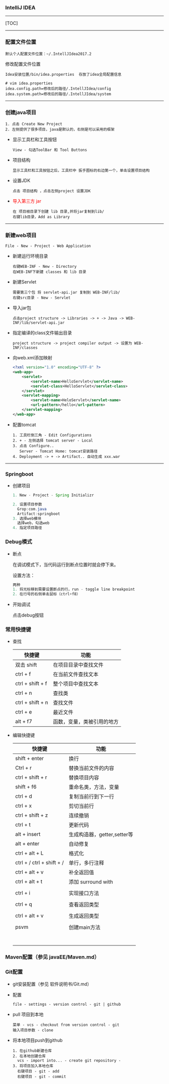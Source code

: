 ### IntelliJ IDEA

----

[TOC]

---

### 配置文件位置

  ```
  默认个人配置文件位置：~/.IntellJIdea2017.2
  ```

  修改配置文件位置

  ```shell
  Idea安装位置/bin/idea.properties  存放了idea全局配置信息
  
  # vim idea.properties
  idea.config.path=修改后的路径/.IntellJIdea/config
  idea.system.path=修改后的路径/.IntellJIdea/system
  ```

---



### 创建java项目

  ```shell
  1. 点击 Create New Project 
  2. 左侧提供了很多项目，java是默认的，右侧是可以采用的框架
  ```

* 显示工具栏和工具按钮

  ```shell
  View - 勾选ToolBar 和 Tool Buttons
  ```

* 项目结构

  ```shell
  显示工具栏和工具按钮之后，工具栏中 扳手图标的右边第一个，单击设置项目结构
  ```

* 设置JDK

  ```shell
  点击 项目结构 ，点击左侧project 设置JDK
  ```

* <font color="red">导入第三方 jar</font>

  ```shell
  在 项目根目录下创建 lib 目录,并将jar复制到lib/
  右键lib目录，Add as Library
  ```



---

### 新建web项目

  ```shell
  File - New - Project - Web Application
  ```

* 新建运行环境目录

  ```shell
  右键WEB-INF - New - Directory
  在WEB-INF下新建 classes 和 lib 目录
  ```

* 新建Servlet

  ```shell
  需要第三个包 将 servlet-api.jar 复制到 WEB-INF/lib/
  右键src目录 - New - Servlet
  ```

* 导入jar包

  ```shell
  点击project structure -> Libraries -> + -> Java -> WEB-INF/lib/servlet-api.jar
  ```

* 指定编译的class文件输出目录

  ```shell
  project structure -> project compiler output -> 设置为 WEB-INF/classes
  ```

* 向web.xml添加映射

  ```xml
  <?xml version="1.0" encoding="UTF-8" ?>
  <web-app>
      <servlet>
          <servlet-name>HelloServlet</servlet-name>
          <servlet-class>HelloServlet</servlet-class>
      </servlet>
      <servlet-mapping>
          <servlet-name>HeloServlet</servlet-name>
          <url-pattern>/hello</url-pattern>
      </servlet-mapping>
  </web-app>
  ```

* 配置tomcat

  ```shell
  1. 工具栏倒三角 - Edit Configurations
  2. + - 左侧选择 tomcat server - Local
  3. 点击 Configure..
     Server - Tomcat Home: tomcat安装路径
  4. Deployment -> + -> Artifact.. 自动生成 xxx.war
  ```



---

### Springboot

* 创建项目

  ```java
  1. New - Project - Spring Initializr
  
  2. 设置项目参数
  	Grop:com.java
  	Artifact:springboot
  3. 选择web模块
  	选择web，勾选web
  4. 指定项目路径
  ```

  

### Debug模式

* 断点

  在调试模式下，当代码运行到断点位置时就会停下来。

  设置方法：

  ```java
  两种
  1. 将光标移到需要设置断点的行，run - toggle line breakpoint
  2. 在行号的右侧单击鼠标（ctrl+f8）
  ```

* 开始调试

  点击debug按钮

### 常用快捷键

* 查找

  | 快捷键           | 功能                       |
  | ---------------- | -------------------------- |
  | 双击 shift       | 在项目目录中查找文件       |
  | ctrl + f         | 在当前文件查找文本         |
  | ctrl + shift + f | 整个项目中查找文本         |
  | ctrl + n         | 查找类                     |
  | ctrl + shift + n | 查找文件                   |
  | ctrl + e         | 最近文件                   |
  | alt + f7         | 函数，变量，类被引用的地方 |

* 编辑快捷键

  | 快捷键                      | 功能                        |
  | --------------------------- | --------------------------- |
  | shift + enter               | 换行                        |
  | Ctrl + r                    | 替换当前文件的内容          |
  | ctrl + shift + r            | 替换项目内容                |
  | shift + f6                  | 重命名类，方法，变量        |
  | ctrl + d                    | 复制当前行到下一行          |
  | ctrl + x                    | 剪切当前行                  |
  | ctrl + shift + z            | 连续撤销                    |
  | ctrl + t                    | 更新代码                    |
  | alt + insert                | 生成构造器，getter,setter等 |
  | alt + enter                 | 自动修复                    |
  | ctrl + alt + L              | 格式化                      |
  | ctrl + /   ctrl + shift + / | 单行，多行注释              |
  | ctrl + alt + v              | 补全返回值                  |
  | ctrl + alt + t              | 添加 surround with          |
  |                             |                             |
  | ctrl + i                    | 实现接口方法                |
  |                             |                             |
  | ctrl + q                    | 查看返回类型                |
  |                             |                             |
  | ctrl + alt + v              | 生成返回类型                |
  |                             |                             |
  | psvm                        | 创建main方法                |
  |                             |                             |
  |                             |                             |
  |                             |                             |
  |                             |                             |
  |                             |                             |
  |                             |                             |
  |                             |                             |

### Maven配置（参见 javaEE/Maven.md）

### Git配置

* git安装配置（参见 软件说明书/Git.md）

* 配置

  ```shell
  file - settings - version control - git | github
  ```

* pull 项目到本地

  ```shell
  菜单 - vcs - checkout from version control - git
  输入项目参数 - clone
  ```

* 将本地项目push到github

  ```shell
  1. 在github新建仓库
  2. 在本地创建仓库
  	vcs - import into... - create git repository - 
  3. 将项目加入本地仓库
  	右键项目 - git - add 
  	右键项目 - git - commit
  ```

  